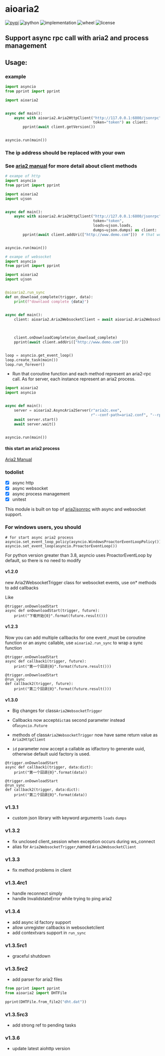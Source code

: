 # aioaria2


[![pypi](https://img.shields.io/pypi/v/aioaria2.svg)](https://pypi.org/project/aioaria2/)
![python](https://img.shields.io/pypi/pyversions/aioaria2)
![implementation](https://img.shields.io/pypi/implementation/aioaria2)
![wheel](https://img.shields.io/pypi/wheel/aioaria2)
![license](https://img.shields.io/github/license/synodriver/aioaria2.svg)

## Support async rpc call with aria2 and process management

## Usage:

### example

```python
import asyncio
from pprint import pprint

import aioaria2


async def main():
    async with aioaria2.Aria2HttpClient("http://117.0.0.1:6800/jsonrpc",
                                        token="token") as client:
        pprint(await client.getVersion())


asyncio.run(main())
```

### The ip address should be replaced with your own

### See [aria2 manual](http://aria2.github.io/manual/en/html/) for more detail about client methods

```python
# exampe of http
import asyncio
from pprint import pprint

import aioaria2
import ujson


async def main():
    async with aioaria2.Aria2HttpClient("http://127.0.0.1:6800/jsonrpc",
                                        token="token",
                                        loads=ujson.loads,
                                        dumps=ujson.dumps) as client:
        pprint(await client.addUri(["http://www.demo.com"]))  # that would start downloading


asyncio.run(main())
```

```python
# exampe of websocket
import asyncio
from pprint import pprint

import aioaria2
import ujson


@aioaria2.run_sync
def on_download_complete(trigger, data):
    print(f"downlaod complete {data}")


async def main():
    client: aioaria2.Aria2WebsocketClient = await aioaria2.Aria2WebsocketClient.new("http://127.0.0.1:6800/jsonrpc",
                                                                                      token="token",
                                                                                      loads=ujson.loads,
                                                                                      dumps=ujson.dumps)
    client.onDownloadComplete(on_download_complete)
    pprint(await client.addUri(["http://www.demo.com"]))


loop = asyncio.get_event_loop()
loop.create_task(main())
loop.run_forever()
```

- Run that coroutine function and each method represent an aria2-rpc call. As for server, each instance represent an aria2 process.

```python
import aioaria2
import asyncio


async def main():
    server = aioaria2.AsyncAria2Server(r"aria2c.exe",
                                       r"--conf-path=aria2.conf", "--rpc-secret=admin", daemon=True)
    await server.start()
    await server.wait()


asyncio.run(main())
```

#### this start an aria2 process

[Aria2 Manual](http://aria2.github.io/manual/en/html/)

### todolist

- [x] async http
- [x] async websocket
- [x] async process management
- [x] unitest

This module is built on top of [aria2jsonrpc](https://xyne.archlinux.ca/projects/python3-aria2jsonrpc)
with async and websocket support.

### For windows users, you should

```
# for start async aria2 process
asyncio.set_event_loop_policy(asyncio.WindowsProactorEventLoopPolicy())
asyncio.set_event_loop(asyncio.ProactorEventLoop())
```

For python version greater than 3.8, asyncio uses ProactorEventLoop by default, so there is no need to modify

#### v1.2.0

new Aria2WebsocketTrigger class for websocket events, use on* methods to add callbacks

Like

```
@trigger.onDownloadStart
async def onDownloadStart(trigger, future):
    print("下载开始{0}".format(future.result()))
```

#### v1.2.3

Now you can add multiple callbacks for one event ,must be coroutine function or an async callable, use ```aioaria2.run_sync``` to wrap a sync function

```
@trigger.onDownloadStart
async def callback1(trigger, future):
    print("第一个回调{0}".format(future.result()))

@trigger.onDownloadStart
@run_sync
def callback2(trigger, future):
    print("第二个回调{0}".format(future.result()))
```

#### v1.3.0

* Big changes for class```Aria2WebsocketTrigger```

* Callbacks now accept```dict```as second parameter instead of```asyncio.Future```
* methods of class```Aria2WebsocketTrigger``` now have same return value as ```Aria2HttpClient```
* ```id``` parameter now accept a callable as idfactory to generate uuid, otherwise default uuid factory is used.


```
@trigger.onDownloadStart
async def callback1(trigger, data:dict):
    print("第一个回调{0}".format(data))

@trigger.onDownloadStart
@run_sync
def callback2(trigger, data:dict):
    print("第二个回调{0}".format(data))
```

### v1.3.1

* custom json library with keyword arguments ```loads``` ```dumps```

### v1.3.2

* fix  unclosed client_session when exception occurs during ws_connect
* alias for ```Aria2WebsocketTrigger```,named ```Aria2WebsocketClient```

### v1.3.3

* fix method problems in client

### v1.3.4rc1

* handle reconnect simply
* handle InvalidstateError while trying to ping aria2

### v1.3.4

* add async id factory support
* allow unregister callbacks in websocketclient
* add contextvars support in ```run_sync```

### v1.3.5rc1

* graceful shutdown

### v1.3.5rc2

* add parser for aria2 files

```python
from pprint import pprint
from aioaria2 import DHTFile

pprint(DHTFile.from_file2("dht.dat"))
```

### v1.3.5rc3

* add strong ref to pending tasks

### v1.3.6

* update latest aiohttp version